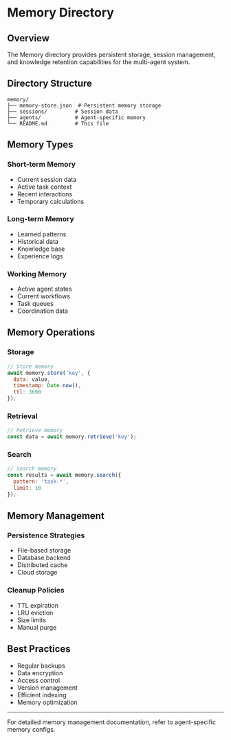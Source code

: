 # Memory Directory

## Overview

The Memory directory provides persistent storage, session management, and knowledge retention capabilities for the multi-agent system.

## Directory Structure

```
memory/
├── memory-store.json  # Persistent memory storage
├── sessions/         # Session data
├── agents/           # Agent-specific memory
└── README.md         # This file
```

## Memory Types

### Short-term Memory
- Current session data
- Active task context
- Recent interactions
- Temporary calculations

### Long-term Memory
- Learned patterns
- Historical data
- Knowledge base
- Experience logs

### Working Memory
- Active agent states
- Current workflows
- Task queues
- Coordination data

## Memory Operations

### Storage
```javascript
// Store memory
await memory.store('key', {
  data: value,
  timestamp: Date.now(),
  ttl: 3600
});
```

### Retrieval
```javascript
// Retrieve memory
const data = await memory.retrieve('key');
```

### Search
```javascript
// Search memory
const results = await memory.search({
  pattern: 'task-*',
  limit: 10
});
```

## Memory Management

### Persistence Strategies
- File-based storage
- Database backend
- Distributed cache
- Cloud storage

### Cleanup Policies
- TTL expiration
- LRU eviction
- Size limits
- Manual purge

## Best Practices

- Regular backups
- Data encryption
- Access control
- Version management
- Efficient indexing
- Memory optimization

---

For detailed memory management documentation, refer to agent-specific memory configs.
